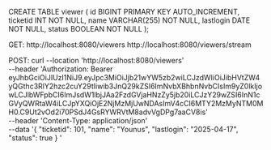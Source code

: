 CREATE TABLE viewer (
id BIGINT PRIMARY KEY AUTO_INCREMENT,
ticketid INT NOT NULL,
name VARCHAR(255) NOT NULL,
lastlogin DATE NOT NULL,
status BOOLEAN NOT NULL
);

GET:
http://localhost:8080/viewers
http://localhost:8080/viewers/stream

POST:
curl --location 'http://localhost:8080/viewers' \
--header 'Authorization: Bearer eyJhbGciOiJIUzI1NiJ9.eyJpc3MiOiJjb21wYW5zb2wiLCJzdWIiOiJibHVtZW4yQGthc3RlY2hzc2cuY29tIiwib3JnQ29kZSI6ImNvbXBhbnNvbCIsIm9yZ0lkIjowLCJlbWFpbCI6ImJsdW1lbjJAa2FzdGVjaHNzZy5jb20iLCJzY29wZSI6InN1cGVyQWRtaW4iLCJpYXQiOjE2NjMzMjUwNDAsImV4cCI6MTY2MzMyNTM0MH0.C9Ut2vOd2i70PSdJ4GsRYWRVtM8advVgDPg7aaCV8is' \
--header 'Content-Type: application/json' \
--data '{
"ticketid": 101,
"name": "Younus",
"lastlogin": "2025-04-17",
"status": true
}
'